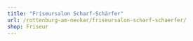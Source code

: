 ```yaml
---
title: "Friseursalon Scharf-Schärfer"
url: /rottenburg-am-neckar/friseursalon-scharf-schaerfer/
shop: Friseur
---
```

